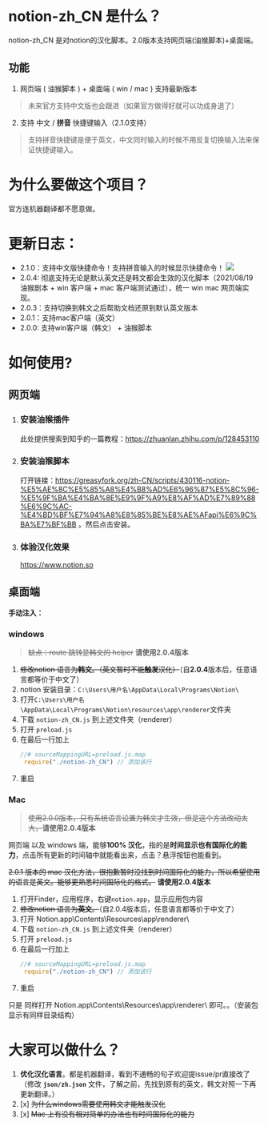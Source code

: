 # notion-zh_CN 是什么？

notion-zh_CN 是对notion的汉化脚本。2.0版本支持网页端(油猴脚本)+桌面端。

## 功能

1. 网页端 ( 油猴脚本 ) + 桌面端 ( win / mac ) 支持最新版本
  > 未来官方支持中文版也会跟进（如果官方做得好就可以功成身退了）

2. 支持 中文 / **拼音** 快捷键输入（2.1.0支持）
  > 支持拼音快捷键是便于英文，中文同时输入的时候不用反复切换输入法来保证快捷键输入。

# 为什么要做这个项目？

官方连机器翻译都不愿意做。

# 更新日志：
- 2.1.0：支持中文版快捷命令！支持拼音输入的时候显示快捷命令！
  ![](https://s3.us-west-2.amazonaws.com/secure.notion-static.com/205477fc-c9df-48f2-a816-50c8809f244b/%E6%97%A0%E6%A0%87%E9%A2%98.png?X-Amz-Algorithm=AWS4-HMAC-SHA256&X-Amz-Credential=AKIAT73L2G45O3KS52Y5%2F20210821%2Fus-west-2%2Fs3%2Faws4_request&X-Amz-Date=20210821T053807Z&X-Amz-Expires=86400&X-Amz-Signature=916007db665a09560b8cde53c10480377a1f58eed05a57f99853496dfb6c8729&X-Amz-SignedHeaders=host&response-content-disposition=filename%20%3D%22%25E6%2597%25A0%25E6%25A0%2587%25E9%25A2%2598.png%22)
- 2.0.4: 彻底支持无论是默认英文还是韩文都会生效的汉化脚本（2021/08/19 油猴剧本 + win 客户端 + mac 客户端测试通过），统一 win mac 网页端实现。
- 2.0.3：支持切换到韩文之后帮助文档还原到默认英文版本
- 2.0.1：支持mac客户端（英文）
- 2.0.0: 支持win客户端（韩文） + 油猴脚本

# 如何使用?

## 网页端
1. ### 安装油猴插件
    此处提供搜索到知乎的一篇教程：https://zhuanlan.zhihu.com/p/128453110
  
2. ### 安装油猴脚本
    打开链接：https://greasyfork.org/zh-CN/scripts/430116-notion-%E5%AE%8C%E5%85%A8%E4%B8%AD%E6%96%87%E5%8C%96-%E5%9F%BA%E4%BA%8E%E9%9F%A9%E8%AF%AD%E7%89%88%E6%9C%AC-%E4%BD%BF%E7%94%A8%E8%85%BE%E8%AE%AFapi%E6%9C%BA%E7%BF%BB 。然后点击安装。
    
3. ### 体验汉化效果
    https://www.notion.so

## 桌面端
**手动注入：**

### windows
> <del>缺点：route 跳转是韩文的 helper</del> **请使用2.0.4版本**

1. <del>修改notion 语言为**韩文**。（英文暂时不能**触发**汉化）</del>（自**2.0.4**版本后，任意语言都等价于中文了）
2. notion 安装目录：`C:\Users\用户名\AppData\Local\Programs\Notion\`
3. 打开`C:\Users\用户名\AppData\Local\Programs\Notion\resources\app\renderer`文件夹
4. 下载 `notion-zh_CN.js` 到上述文件夹（renderer）
5. 打开 `preload.js`
6. 在最后一行加上
   ```js
   //# sourceMappingURL=preload.js.map
    require("./notion-zh_CN") // 添加该行
   ```
7. 重启

### Mac 

> <del>使用2.0.0版本，只有系统语言设置为韩文才生效，但是这个方法改动太大，</del>**请使用2.0.4版本**

网页端 以及 windows 端，能够**100% 汉化**，指的是**时间显示也有国际化的能力**，点击所有更新的时间轴中就能看出来，点击？悬浮按钮也能看到。

<del>2.0.1 版本的 mac 汉化方法，很抱歉暂时没找到时间国际化的能力，所以希望使用的语言是英文。能够更熟悉时间国际化的格式。</del> **请使用2.0.4版本**

1. 打开Finder，应用程序，右键`notion.app`，显示应用包内容
2. <del>修改notion 语言为**英文**。</del>（自2.0.4版本后，任意语言都等价于中文了）
3. 打开 Notion.app\Contents\Resources\app\renderer\
4. 下载 `notion-zh_CN.js` 到上述文件夹（renderer）
5. 打开 `preload.js`
6. 在最后一行加上
   ```js
   //# sourceMappingURL=preload.js.map
    require("./notion-zh_CN") // 添加该行
   ```
7. 重启
   
只是 同样打开 Notion.app\Contents\Resources\app\renderer\ 即可。。（安装包显示有同样目录结构）

# 大家可以做什么？

1. **优化汉化语言**。都是机器翻译，看到不通畅的句子欢迎提issue/pr直接改了 （修改 **`json/zh.json`** 文件，了解之前，先找到原有的英文，韩文对照一下再更新翻译。）
2. [x] <del>为什么windows需要使用韩文才能触发汉化</del>
3. [x] <del>Mac 上有没有相对简单的办法也有时间国际化的能力</del>
